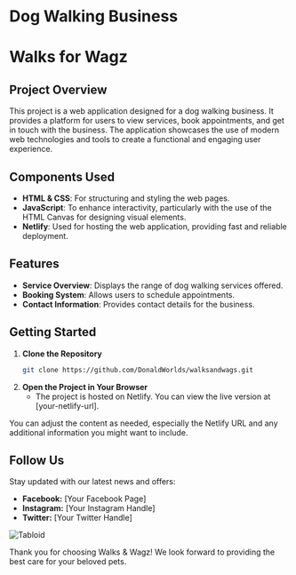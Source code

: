 
# Dog Walking Business
# Walks for Wagz

## Project Overview

This project is a web application designed for a dog walking business. It provides a platform for users to view services, book appointments, and get in touch with the business. The application showcases the use of modern web technologies and tools to create a functional and engaging user experience.

## Components Used

- **HTML & CSS**: For structuring and styling the web pages.
- **JavaScript**: To enhance interactivity, particularly with the use of the HTML Canvas for designing visual elements.
- **Netlify**: Used for hosting the web application, providing fast and reliable deployment.

## Features

- **Service Overview**: Displays the range of dog walking services offered.
- **Booking System**: Allows users to schedule appointments.
- **Contact Information**: Provides contact details for the business.

## Getting Started

1. **Clone the Repository**
   ```bash
   git clone https://github.com/DonaldWorlds/walksandwags.git
   ```
2. **Open the Project in Your Browser**
   - The project is hosted on Netlify. You can view the live version at [your-netlify-url].



You can adjust the content as needed, especially the Netlify URL and any additional information you might want to include.

## Follow Us

Stay updated with our latest news and offers:
- **Facebook:** [Your Facebook Page]
- **Instagram:** [Your Instagram Handle]
- **Twitter:** [Your Twitter Handle]

![Tabloid](https://github.com/user-attachments/assets/d1610d24-6223-4f71-ace3-5fed23598f6a)




Thank you for choosing Walks & Wagz! We look forward to providing the best care for your beloved pets.



